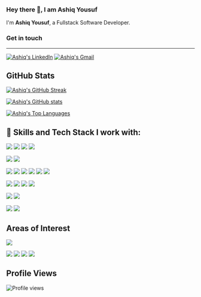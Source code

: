 ### Hey there 👋, I am Ashiq Yousuf

I'm **Ashiq Yousuf**, a Fullstack Software Developer.



### Get in touch
-------

[![Ashiq's LinkedIn](https://img.shields.io/badge/linkedin-%230077B5.svg?&style=for-the-badge&logo=linkedin&logoColor=white)](https://www.linkedin.com/in/ashiq-hussain-kumar-8a41801ba)
[![Ashiq's Gmail](https://img.shields.io/badge/Gmail-D14836?style=for-the-badge&logo=gmail&logoColor=white)](mailto:ashiqhussainkumar143@gmail.com?subject=Hey%20Ashiq)


GitHub Stats
------------
[![Ashiq's GitHub Streak](http://github-readme-streak-stats.herokuapp.com?user=ashiqYousuf&theme=tokyonight)](https://github.com/ashiqYousuf)

[![Ashiq's GitHub stats](https://github-readme-stats.vercel.app/api?username=ashiqYousuf&show_icons=true&include_all_commits=true&count_private=true&hide=html,css&title_color=ffffff&text_color=c9cacc&icon_color=4AB197&bg_color=1A2B34)](https://github.com/ashiqYousuf)

[![Ashiq's Top Languages](https://github-readme-stats.vercel.app/api/top-langs/?username=ashiqYousuf&layout=compact&langs_count=6&hide=html,css&title_color=ffffff&text_color=c9cacc&icon_color=4AB197&bg_color=1A2B34)](https://github.com/ashiqYousuf)

## 💼 Skills and Tech Stack I work with:

<!-- ![](https://img.shields.io/badge/Code-Gatsby-informational?style=flat&logo=gatsby&logoColor=white&color=4AB197) -->
![](https://img.shields.io/badge/Code-Next.js-informational?style=flat&logo=next.js&logoColor=white&color=4AB197)
![](https://img.shields.io/badge/Code-JavaScript-informational?style=flat&logo=JavaScript&logoColor=white&color=4AB197)
![](https://img.shields.io/badge/Code-TypeScript-informational?style=flat&logo=TypeScript&logoColor=white&color=4AB197)
![](https://img.shields.io/badge/Code-Express-informational?style=flat&logo=express&logoColor=white&color=4AB197)
<!-- ![](https://img.shields.io/badge/Code-NestJS-informational?style=flat&logo=nestJS&logoColor=white&color=4AB197) -->
![](https://img.shields.io/badge/Code-MongoDB-informational?style=flat&logo=mongodb&logoColor=white&color=4AB197)
![](https://img.shields.io/badge/Code-Node.js-informational?style=flat&logo=node.js&logoColor=white&color=4AB197)
<!-- ![](https://img.shields.io/badge/Code-GraphQL-informational?style=flat&logo=graphql&logoColor=white&color=4AB197) -->
<!-- ![](https://img.shields.io/badge/Code-Electron-informational?style=flat&logo=electron&logoColor=white&color=4AB197) -->
<!-- ![](https://img.shields.io/badge/Code-ReactNative-informational?style=flat&logo=react&logoColor=white&color=4AB197) -->
![](https://img.shields.io/badge/Code-Python-informational?style=flat&logo=python&logoColor=white&color=4AB197)
![](https://img.shields.io/badge/Code-Django-informational?style=flat&logo=django&logoColor=white&color=4AB197)
![](https://img.shields.io/badge/Code-GoLang-informational?style=flat&logo=rust&logoColor=white&color=4AB197)
![](https://img.shields.io/badge/Code-Postgres-informational?style=flat&logo=postgresql&logoColor=white&color=4AB197)
![](https://img.shields.io/badge/Code-MySQL-informational?style=flat&logo=MySQL&logoColor=white&color=4AB197)
![](https://img.shields.io/badge/Code-Redis-informational?style=flat&logo=redis&logoColor=white&color=4AB197)

![](https://img.shields.io/badge/Code-HTML-informational?style=flat&logo=html5&logoColor=white&color=4AB197)
![](https://img.shields.io/badge/Code-Tailwind-informational?style=flat&logo=css3&logoColor=white&color=4AB197)
![](https://img.shields.io/badge/Code-React-informational?style=flat&logo=react&logoColor=white&color=4AB197)
![](https://img.shields.io/badge/Code-Redux-informational?style=flat&logo=Redux&logoColor=white&color=4AB197)
<!-- ![](https://img.shields.io/badge/Code-Nginx-informational?style=flat&logo=nginx&logoColor=white&color=4AB197) -->
<!-- ![](https://img.shields.io/badge/Code-Docker-informational?style=flat&logo=docker&logoColor=white&color=4AB197) -->
<!-- ![](https://img.shields.io/badge/Code-Kubernetes-informational?style=flat&logo=kubernetes&logoColor=white&color=4AB197) -->
<!-- ![](https://img.shields.io/badge/Code-Firebase-informational?style=flat&logo=firebase&logoColor=white&color=4AB197) -->
<!-- ![](https://img.shields.io/badge/Code-AWS-informational?style=flat&logo=amazon&logoColor=white&color=4AB197) -->
<!-- ![](https://img.shields.io/badge/Code-TravisCI-informational?style=flat&logo=travisci&logoColor=white&color=4AB197) -->
<!-- ![](https://img.shields.io/badge/Code-CircleCI-informational?style=flat&logo=circleci&logoColor=white&color=4AB197) -->
![](https://img.shields.io/badge/Code-Git-informational?style=flat&logo=git&logoColor=white&color=4AB197)
![](https://img.shields.io/badge/Code-GitHub-informational?style=flat&logo=github&logoColor=white&color=4AB197)
<!-- ![](https://img.shields.io/badge/Code-Heroku-informational?style=flat&logo=heroku&logoColor=white&color=4AB197) -->
![](https://img.shields.io/badge/Code-Netlify-informational?style=flat&logo=netlify&logoColor=white&color=4AB197)
![](https://img.shields.io/badge/Code-Vercel-informational?style=flat&logo=vercel&logoColor=white&color=4AB197)


## Areas of Interest 

![](https://img.shields.io/badge/Microservices-informational?style=flat&logoColor=white&color=4AB197)
<!-- ![](https://img.shields.io/badge/Microfrontends-informational?style=flat&logoColor=white&color=4AB197) -->
![](https://img.shields.io/badge/DistributedSystems-informational?style=flat&logoColor=white&color=4AB197)
![](https://img.shields.io/badge/SystemDesign-informational?style=flat&logoColor=white&color=4AB197)
![](https://img.shields.io/badge/DatabaseDesign-informational?style=flat&logoColor=white&color=4AB197)
![](https://img.shields.io/badge/FullstackEngineering-informational?style=flat&logoColor=white&color=4AB197)
<!-- ![](https://img.shields.io/badge/Web3/DecentrailizedApps-informational?style=flat&logoColor=white&color=4AB197) -->
<!-- ![](https://img.shields.io/badge/Blockchain-informational?style=flat&logoColor=white&color=4AB197) -->
<!-- ![](https://img.shields.io/badge/Serverless-informational?style=flat&logoColor=white&color=4AB197) -->
<!-- ![](https://img.shields.io/badge/CloudComputing-informational?style=flat&logoColor=white&color=4AB197) -->

## Profile Views

![Profile views](https://gpvc.arturio.dev/ashiqYousuf)

<!--
**ashiqYousuf/ashiqYousuf** is a ✨ _special_ ✨ repository because its `README.md` (this file) appears on your GitHub profile.

Here are some ideas to get you started:

- 🔭 I’m currently working on ...
- 🌱 I’m currently learning ...
- 👯 I’m looking to collaborate on ...
- 🤔 I’m looking for help with ...
- 💬 Ask me about ...
- 📫 How to reach me: ...
- 😄 Pronouns: ...
- ⚡ Fun fact: ...
-->
